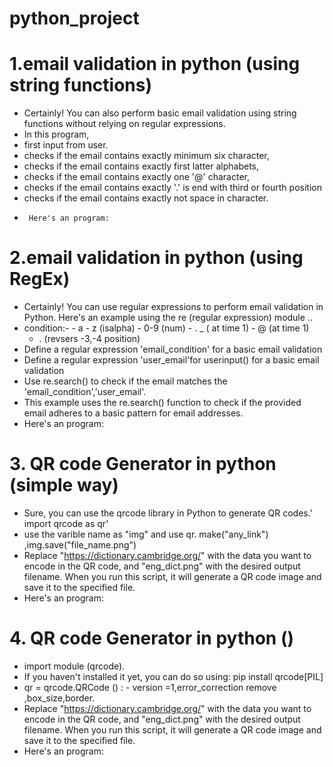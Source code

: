 # python_project
# 1.email validation in python (using string functions)
   -  Certainly! You can also perform basic email validation using string functions without 
       relying on regular expressions. 
   -    In this program,
   -    first input from user.
   -    checks if the email contains exactly minimum six character,
   -    checks if the email contains exactly first latter alphabets,
   -    checks if the email contains exactly one '@' character,
   -    checks if the email contains exactly '.' is end with third or fourth position 
   -    checks if the email contains exactly  not space in character.
   -      Here's an program:
  
    
# 2.email validation in python (using RegEx)   
 - Certainly! You can use regular expressions to perform email validation in Python. Here's an example using the re (regular expression) module ..
 -  condition:-
        -  a - z (isalpha)
        -  0-9 (num)
        -  . _ ( at time 1)
        -  @ (at time 1)
       -  . (revsers -3,-4 position)
  - Define a regular expression 'email_condition' for a basic email validation
  - Define a regular expression 'user_email'for userinput() for a basic email validation 
  - Use re.search() to check if the email matches the 'email_condition','user_email'.
  - This example uses the re.search() function to check if the provided email adheres to a basic pattern for email addresses.
  -  Here's an program:

# 3. QR code Generator in python (simple way)
- Sure, you can use the qrcode library in Python to generate QR codes.' import qrcode as qr'
-  use the varible name as "img" and use qr. make("any_link") ,img.save("file_name.png")
- Replace "https://dictionary.cambridge.org/" with the data you want to encode in the QR code, 
  and "eng_dict.png" with the desired output filename. When you run this script,
  it will generate a QR code image and save it to the specified file.
- Here's an program:

# 4. QR code Generator in python ()
- import module (qrcode).
- If you haven't installed it yet, you can do so using: pip install qrcode[PIL]
- qr = qrcode.QRCode () : - version =1,error_correction remove ,box_size,border.
- Replace "https://dictionary.cambridge.org/" with the data you want to encode in the QR code, 
    and "eng_dict.png" with the desired output filename. When you run this script,
    it will generate a QR code image and save it to the specified file.
- Here's an program:


    
    

 
